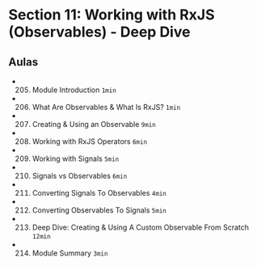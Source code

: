 # Section 11: Working with RxJS (Observables) - Deep Dive

## Aulas
- 205. Module Introduction `1min`
- 206. What Are Observables & What Is RxJS? `1min`
- 207. Creating & Using an Observable `9min`
- 208. Working with RxJS Operators `6min`
- 209. Working with Signals `5min`
- 210. Signals vs Observables `6min`
- 211. Converting Signals To Observables `4min`
- 212. Converting Observables To Signals `5min`
- 213. Deep Dive: Creating & Using A Custom Observable From Scratch `12min`
- 214. Module Summary `3min`
